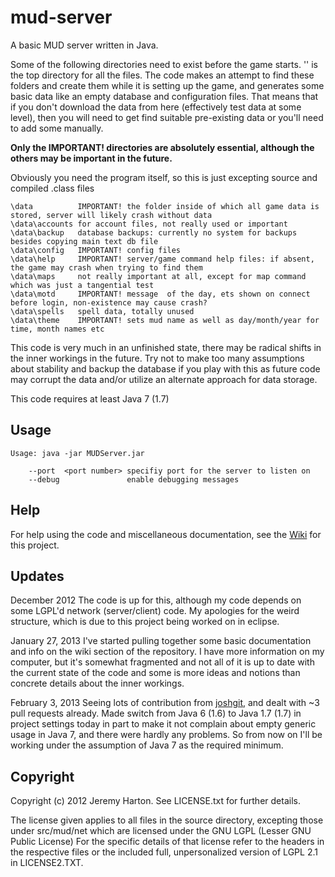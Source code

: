 mud-server
==========

A basic MUD server written in Java.

Some of the following directories need to exist before the game starts. '\' is the top directory
for all the files. The code makes an attempt to find these folders and create them while it is setting
up the game, and generates some basic data like an empty database and configuration files. That means
that if you don't download the data from here (effectively test data at some level), then you will need
to get find suitable pre-existing data or you'll need to add some manually.

**Only the IMPORTANT! directories are absolutely essential, although the others may be important in the future.**

Obviously you need the program itself, so this is just excepting source and compiled .class files

```
\data          IMPORTANT! the folder inside of which all game data is stored, server will likely crash without data
\data\accounts for account files, not really used or important
\data\backup   database backups: currently no system for backups besides copying main text db file
\data\config   IMPORTANT! config files
\data\help     IMPORTANT! server/game command help files: if absent, the game may crash when trying to find them
\data\maps     not really important at all, except for map command which was just a tangential test
\data\motd     IMPORTANT! message  of the day, ets shown on connect before login, non-existence may cause crash?
\data\spells   spell data, totally unused
\data\theme    IMPORTANT! sets mud name as well as day/month/year for time, month names etc
```

This code is very much in an unfinished state, there may be radical shifts in the inner workings
in the future. Try not to make too many assumptions about stability and backup the database if you
play with this as future code may corrupt the data and/or utilize an alternate approach for data storage.

This code requires at least Java 7 (1.7)

## Usage

```
Usage: java -jar MUDServer.jar

    --port  <port number> specifiy port for the server to listen on
    --debug               enable debugging messages
```

## Help

For help using the code and miscellaneous documentation, see the [Wiki](https://github.com/jnharton/mud-server/wiki) for this project.

## Updates

December 2012
The code is up for this, although my code depends on some LGPL'd network (server/client) code. My apologies
for the weird structure, which is due to this project being worked on in eclipse. 

January 27, 2013
I've started pulling together some basic documentation and info on the wiki section of the repository. I have
more information on my computer, but it's somewhat fragmented and not all of it is up to date with the current
state of the code and some is more ideas and notions than concrete details about the inner workings.

February 3, 2013
Seeing lots of contribution from [joshgit](https://github.com/joshgit), and dealt with ~3 pull requests already. Made
switch from Java 6 (1.6) to Java 1.7 (1.7) in project settings today in part to make it not complain about empty generic
usage in Java 7, and there were hardly any problems. So from now on I'll be working under the assumption of Java 7 as
the required minimum.

## Copyright
Copyright (c) 2012 Jeremy Harton. See LICENSE.txt for further details.

The license given applies to all files in the source directory, excepting those under src/mud/net which are
licensed under the GNU LGPL (Lesser GNU Public License) For the specific details of that license refer to the
headers in the respective files or the included full, unpersonalized version of LGPL 2.1 in LICENSE2.TXT.
